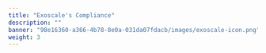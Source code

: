 ```yaml
---
title: "Exoscale's Compliance"
description: ""
banner: "98e16360-a366-4b78-8e0a-031da07fdacb/images/exoscale-icon.png"
weight: 3
---
```

